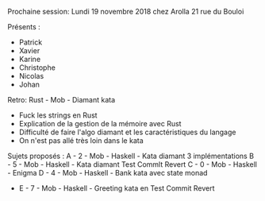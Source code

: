 Prochaine session: Lundi 19 novembre 2018 chez Arolla 21 rue du Bouloi

Présents :
- Patrick
- Xavier
- Karine
- Christophe
- Nicolas
- Johan

Retro:  Rust - Mob - Diamant kata
- Fuck les strings en Rust
- Explication de la gestion de la mémoire avec Rust
- Difficulté de faire l'algo diamant et les caractéristiques du langage
- On n'est pas allé très loin dans le kata


Sujets proposés :
A - 2 - Mob - Haskell - Kata diamant 3 implémentations
B - 5 - Mob - Haskell - Kata diamant Test Commlt Revert
C - 0 - Mob - Haskell - Enigma 
D - 4 - Mob - Haskell - Bank kata avec state monad 
* E - 7 - Mob - Haskell - Greeting kata en Test Commit Revert 
 


